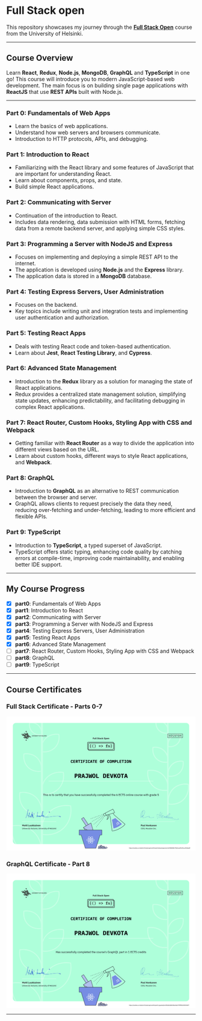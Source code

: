 # Full Stack open

This repository showcases my journey through the [**Full Stack Open**](https://fullstackopen.com/en/) course from the University of Helsinki.

---

## Course Overview

Learn **React**, **Redux**, **Node.js**, **MongoDB**, **GraphQL** and **TypeScript** in one go! This course will introduce you to modern JavaScript-based web development. The main focus is on building single page applications with **ReactJS** that use **REST APIs** built with Node.js.

---

### **Part 0: Fundamentals of Web Apps**

- Learn the basics of web applications.
- Understand how web servers and browsers communicate.
- Introduction to HTTP protocols, APIs, and debugging.

### **Part 1: Introduction to React**

- Familiarizing with the React library and some features of JavaScript that are important for understanding React.
- Learn about components, props, and state.
- Build simple React applications.

### **Part 2: Communicating with Server**

- Continuation of the introduction to React.
- Includes data rendering, data submission with HTML forms, fetching data from a remote backend server, and applying simple CSS styles.

### **Part 3: Programming a Server with NodeJS and Express**

- Focuses on implementing and deploying a simple REST API to the internet.
- The application is developed using **Node.js** and the **Express** library.
- The application data is stored in a **MongoDB** database.

### **Part 4: Testing Express Servers, User Administration**

- Focuses on the backend.
- Key topics include writing unit and integration tests and implementing user authentication and authorization.

### **Part 5: Testing React Apps**

- Deals with testing React code and token-based authentication.
- Learn about **Jest**, **React Testing Library**, and **Cypress**.

### **Part 6: Advanced State Management**

- Introduction to the **Redux** library as a solution for managing the state of React applications.
- Redux provides a centralized state management solution, simplifying state updates, enhancing predictability, and facilitating debugging in complex React applications.

### **Part 7: React Router, Custom Hooks, Styling App with CSS and Webpack**

- Getting familiar with **React Router** as a way to divide the application into different views based on the URL.
- Learn about custom hooks, different ways to style React applications, and **Webpack**.

### **Part 8: GraphQL**

- Introduction to **GraphQL** as an alternative to REST communication between the browser and server.
- GraphQL allows clients to request precisely the data they need, reducing over-fetching and under-fetching, leading to more efficient and flexible APIs.

### **Part 9: TypeScript**

- Introduction to **TypeScript**, a typed superset of JavaScript.
- TypeScript offers static typing, enhancing code quality by catching errors at compile-time, improving code maintainability, and enabling better IDE support.

---

## My Course Progress

- [x] **part0**: Fundamentals of Web Apps
- [x] **part1**: Introduction to React
- [x] **part2**: Communicating with Server
- [x] **part3**: Programming a Server with NodeJS and Express
- [x] **part4**: Testing Express Servers, User Administration
- [x] **part5**: Testing React Apps
- [x] **part6**: Advanced State Management
- [ ] **part7**: React Router, Custom Hooks, Styling App with CSS and Webpack
- [ ] **part8**: GraphQL
- [ ] **part9**: TypeScript

---

## Course Certificates

### Full Stack Certificate - Parts 0-7

![Full Stack Certificate](./.img/certificate-fullstack.png)

### GraphQL Certificate - Part 8

![GraphQL Certificate](./.img/certificate-graphql.png)

---
